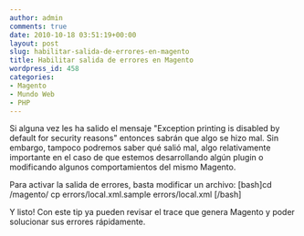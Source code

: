 ```yaml
---
author: admin
comments: true
date: 2010-10-18 03:51:19+00:00
layout: post
slug: habilitar-salida-de-errores-en-magento
title: Habilitar salida de errores en Magento
wordpress_id: 458
categories:
- Magento
- Mundo Web
- PHP
---
```


Si alguna vez les ha salido el mensaje "Exception printing is disabled by default for security reasons" entonces sabrán que algo se  hizo mal. Sin embargo, tampoco podremos saber qué salió mal, algo  relativamente importante en el caso de que estemos desarrollando algún  plugin o modificando algunos comportamientos del mismo Magento.

Para activar la salida de errores, basta modificar un archivo:
[bash]cd /magento/
cp errors/local.xml.sample errors/local.xml
[/bash]

Y listo! Con este tip ya pueden revisar el trace que genera Magento y poder solucionar sus errores rápidamente.
